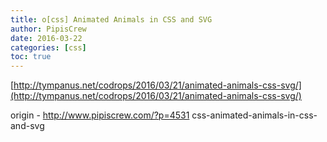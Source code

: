 ```yaml
---
title: o[css] Animated Animals in CSS and SVG
author: PipisCrew
date: 2016-03-22
categories: [css]
toc: true
---
```


[http://tympanus.net/codrops/2016/03/21/animated-animals-css-svg/](http://tympanus.net/codrops/2016/03/21/animated-animals-css-svg/)

origin - http://www.pipiscrew.com/?p=4531 css-animated-animals-in-css-and-svg